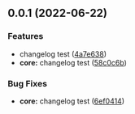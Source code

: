 ## 0.0.1 (2022-06-22)


### Features

* changelog test ([4a7e638](https://github.com/cam-inc/bento/commit/4a7e6387fe0af84177b87765601c05c6785ad0a0))
* **core:** changelog test ([58c0c6b](https://github.com/cam-inc/bento/commit/58c0c6b6ac8d582eb8f0fb02453bfae8498bb4f1))


### Bug Fixes

* **core:** changelog test ([6ef0414](https://github.com/cam-inc/bento/commit/6ef0414d6b977117ba773a30c3a2a7bb5a244211))

